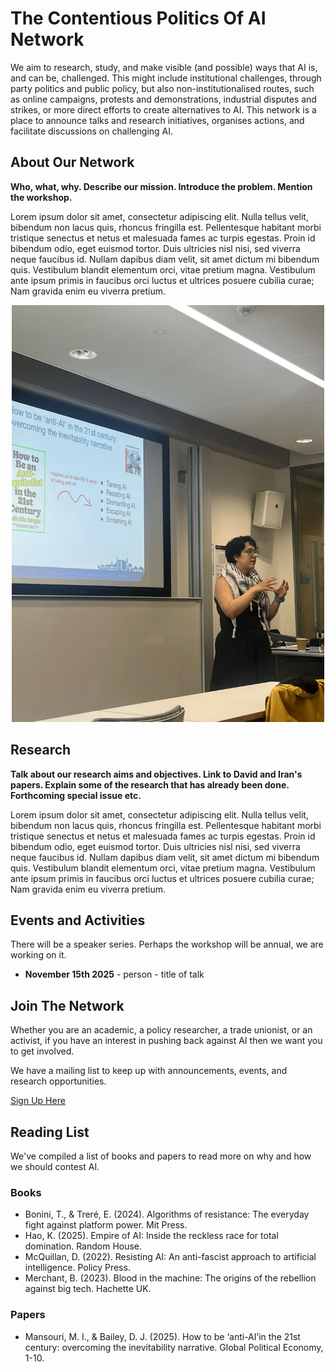 # The Contentious Politics Of AI Network
We aim to research, study, and make visible (and possible) ways that AI is, and can be, challenged. This might include institutional challenges, through party politics and public policy, but also non-institutionalised routes, such as online campaigns, protests and demonstrations, industrial disputes and strikes, or more direct efforts to create alternatives to AI. This network is a place to announce talks and research initiatives, organises actions, and facilitate discussions on challenging AI.


## About Our Network

**Who, what, why. Describe our mission. Introduce the problem. Mention the workshop.**

Lorem ipsum dolor sit amet, consectetur adipiscing elit. Nulla tellus velit, bibendum non lacus quis, rhoncus fringilla est. Pellentesque habitant morbi tristique senectus et netus et malesuada fames ac turpis egestas. Proin id bibendum odio, eget euismod tortor. Duis ultricies nisl nisi, sed viverra neque faucibus id. Nullam dapibus diam velit, sit amet dictum mi bibendum quis. Vestibulum blandit elementum orci, vitae pretium magna. Vestibulum ante ipsum primis in faucibus orci luctus et ultrices posuere cubilia curae; Nam gravida enim eu viverra pretium.

<p align="center">
  <img src="docs/assets/images/IranPresenting.jpeg" alt="Iran Mansouri presenting at our summer workshop" width="500" height="667">
</p>

## Research

**Talk about our research aims and objectives. Link to David and Iran's papers. Explain some of the research that has already been done. Forthcoming special issue etc.**

Lorem ipsum dolor sit amet, consectetur adipiscing elit. Nulla tellus velit, bibendum non lacus quis, rhoncus fringilla est. Pellentesque habitant morbi tristique senectus et netus et malesuada fames ac turpis egestas. Proin id bibendum odio, eget euismod tortor. Duis ultricies nisl nisi, sed viverra neque faucibus id. Nullam dapibus diam velit, sit amet dictum mi bibendum quis. Vestibulum blandit elementum orci, vitae pretium magna. Vestibulum ante ipsum primis in faucibus orci luctus et ultrices posuere cubilia curae; Nam gravida enim eu viverra pretium.

## Events and Activities

There will be a speaker series. Perhaps the workshop will be annual, we are working on it.

+ **November 15th 2025** - person -  title of talk 

## Join The Network

Whether you are an academic, a policy researcher, a trade unionist, or an activist, if you have an interest in pushing back against AI then we want you to get involved. 

We have a mailing list to keep up with announcements, events, and research opportunities.

[Sign Up Here](https://forms.office.com/e/t30XZjtpif)

## Reading List
We've compiled a list of books and papers to read more on why and how we should contest AI.

### Books
+ Bonini, T., & Treré, E. (2024). Algorithms of resistance: The everyday fight against platform power. Mit Press.
+ Hao, K. (2025). Empire of AI: Inside the reckless race for total domination. Random House.
+ McQuillan, D. (2022). Resisting AI: An anti-fascist approach to artificial intelligence. Policy Press.
+ Merchant, B. (2023). Blood in the machine: The origins of the rebellion against big tech. Hachette UK.

### Papers
+ Mansouri, M. I., & Bailey, D. J. (2025). How to be ‘anti-AI’in the 21st century: overcoming the inevitability narrative. Global Political Economy, 1-10.
